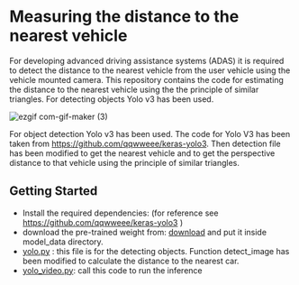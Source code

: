 # Measuring the distance to the nearest vehicle
For developing advanced driving assistance systems (ADAS) it is required to detect the distance to the nearest vehicle from the user vehicle using the vehicle mounted camera. This repository contains the code for estimating the distance to the nearest vehicle using the the principle of similar triangles. For detecting objects Yolo v3 has been used.

![ezgif com-gif-maker (3)](https://user-images.githubusercontent.com/40798690/87365452-e42b3280-c53b-11ea-85ed-0bf9615ac5b3.gif)

For object detection Yolo v3 has been used. The code for Yolo V3 has been taken from https://github.com/qqwweee/keras-yolo3. Then detection file has been modified to get the nearest vehicle and to get the perspective distance to that vehicle using the principle of similar triangles.


## Getting Started
* Install the required dependencies: (for reference see https://github.com/qqwweee/keras-yolo3 )
* download the pre-trained weight from: [download](https://drive.google.com/file/d/1BEfbOIdso_rVsQH8Tq_V-b1Kbt1bNK3S/view?usp=sharing) and put it inside model_data directory.
* [yolo.py](https://github.com/monjurulkarim/vehicle_distance/blob/master/yolo.py) : this file is for the detecting objects. Function detect_image has been modified to calculate the distance to the nearest car.
* [yolo_video.py](https://github.com/monjurulkarim/vehicle_distance/blob/master/yolo_video.py): call this code to run the inference

